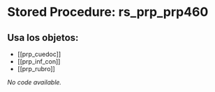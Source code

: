 # Stored Procedure: rs_prp_prp460

## Usa los objetos:
- [[prp_cuedoc]]
- [[prp_inf_con]]
- [[prp_rubro]]

*No code available.*

